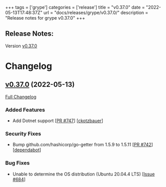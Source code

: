 +++
tags = ['grype']
categories = ['release']
title = "v0.37.0"
date = "2022-05-13T17:48:37Z"
url = "docs/releases/grype/v0.37.0/"
description = "Release notes for grype v0.37.0"
+++

## Release Notes:
Version [v0.37.0](https://github.com/anchore/grype/releases/tag/v0.37.0)

# Changelog

## [v0.37.0](https://github.com/anchore/grype/tree/v0.37.0) (2022-05-13)

[Full Changelog](https://github.com/anchore/grype/compare/v0.36.1...v0.37.0)

### Added Features

- Add Dotnet support [[PR #747](https://github.com/anchore/grype/pull/747)] [[ckotzbauer](https://github.com/ckotzbauer)]

### Security Fixes

- Bump github.com/hashicorp/go-getter from 1.5.9 to 1.5.11 [[PR #742](https://github.com/anchore/grype/pull/742)] [[dependabot](https://github.com/dependabot)]

### Bug Fixes

- Unable to determine the OS distribution (Ubuntu 20.04.4 LTS) [[Issue #684](https://github.com/anchore/grype/issues/684)]
